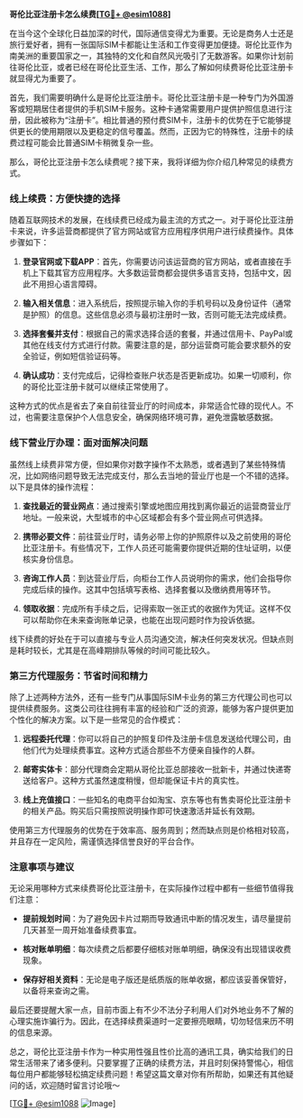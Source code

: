 **哥伦比亚注册卡怎么续费[[TG💪+ @esim1088](https://t.me/s/esim1088)]**

在当今这个全球化日益加深的时代，国际通信变得尤为重要。无论是商务人士还是旅行爱好者，拥有一张国际SIM卡都能让生活和工作变得更加便捷。哥伦比亚作为南美洲的重要国家之一，其独特的文化和自然风光吸引了无数游客。如果你计划前往哥伦比亚，或者已经在哥伦比亚生活、工作，那么了解如何续费哥伦比亚注册卡就显得尤为重要了。

首先，我们需要明确什么是哥伦比亚注册卡。哥伦比亚注册卡是一种专门为外国游客或短期居住者提供的手机SIM卡服务。这种卡通常需要用户提供护照信息进行注册，因此被称为“注册卡”。相比普通的预付费SIM卡，注册卡的优势在于它能够提供更长的使用期限以及更稳定的信号覆盖。然而，正因为它的特殊性，注册卡的续费过程可能会比普通SIM卡稍微复杂一些。

那么，哥伦比亚注册卡怎么续费呢？接下来，我将详细为你介绍几种常见的续费方式。

### **线上续费：方便快捷的选择**

随着互联网技术的发展，在线续费已经成为最主流的方式之一。对于哥伦比亚注册卡来说，许多运营商都提供了官方网站或官方应用程序供用户进行续费操作。具体步骤如下：

1. **登录官网或下载APP**：首先，你需要访问该运营商的官方网站，或者直接在手机上下载其官方应用程序。大多数运营商都会提供多语言支持，包括中文，因此不用担心语言障碍。
   
2. **输入相关信息**：进入系统后，按照提示输入你的手机号码以及身份证件（通常是护照）的信息。这些信息必须与最初注册时一致，否则可能无法完成续费。

3. **选择套餐并支付**：根据自己的需求选择合适的套餐，并通过信用卡、PayPal或其他在线支付方式进行付款。需要注意的是，部分运营商可能会要求额外的安全验证，例如短信验证码等。

4. **确认成功**：支付完成后，记得检查账户状态是否更新成功。如果一切顺利，你的哥伦比亚注册卡就可以继续正常使用了。

这种方式的优点是省去了亲自前往营业厅的时间成本，非常适合忙碌的现代人。不过，也需要注意保护个人信息安全，确保网络环境可靠，避免泄露敏感数据。

### **线下营业厅办理：面对面解决问题**

虽然线上续费非常方便，但如果你对数字操作不太熟悉，或者遇到了某些特殊情况，比如网络问题导致无法完成支付，那么去当地的营业厅也是一个不错的选择。以下是具体的操作流程：

1. **查找最近的营业网点**：通过搜索引擎或地图应用找到离你最近的运营商营业厅地址。一般来说，大型城市的中心区域都会有多个营业网点可供选择。

2. **携带必要文件**：前往营业厅时，请务必带上你的护照原件以及之前使用的哥伦比亚注册卡。有些情况下，工作人员还可能需要你提供近期的住址证明，以便核实身份信息。

3. **咨询工作人员**：到达营业厅后，向柜台工作人员说明你的需求，他们会指导你完成后续的操作。这其中包括填写表格、选择套餐以及缴纳费用等环节。

4. **领取收据**：完成所有手续之后，记得索取一张正式的收据作为凭证。这样不仅可以帮助你在未来查询账单记录，也能在出现问题时作为投诉依据。

线下续费的好处在于可以直接与专业人员沟通交流，解决任何突发状况。但缺点则是耗时较长，尤其是在高峰期排队等候的时间可能比较久。

### **第三方代理服务：节省时间和精力**

除了上述两种方法外，还有一些专门从事国际SIM卡业务的第三方代理公司也可以提供续费服务。这类公司往往拥有丰富的经验和广泛的资源，能够为客户提供更加个性化的解决方案。以下是一些常见的合作模式：

1. **远程委托代理**：你可以将自己的护照复印件及注册卡信息发送给代理公司，由他们代为处理续费事宜。这种方式适合那些不方便亲自操作的人群。

2. **邮寄实体卡**：部分代理商会定期从哥伦比亚总部接收一批新卡，并通过快递寄送给客户。这种方式虽然速度稍慢，但却能保证卡片的真实性。

3. **线上充值接口**：一些知名的电商平台如淘宝、京东等也有售卖哥伦比亚注册卡的相关产品。购买后只需按照说明操作即可快速激活并延长有效期。

使用第三方代理服务的优势在于效率高、服务周到；然而缺点则是价格相对较高，并且存在一定风险，需谨慎选择信誉良好的平台合作。

### **注意事项与建议**

无论采用哪种方式来续费哥伦比亚注册卡，在实际操作过程中都有一些细节值得我们注意：

- **提前规划时间**：为了避免因卡片过期而导致通讯中断的情况发生，请尽量提前几天甚至一周开始准备续费事宜。
  
- **核对账单明细**：每次续费之后都要仔细核对账单明细，确保没有出现错误收费现象。

- **保存好相关资料**：无论是电子版还是纸质版的账单收据，都应该妥善保管好，以备将来查询之需。

最后还要提醒大家一点，目前市面上有不少不法分子利用人们对外地业务不了解的心理实施诈骗行为。因此，在选择续费渠道时一定要擦亮眼睛，切勿轻信来历不明的信息来源。

总之，哥伦比亚注册卡作为一种实用性强且性价比高的通讯工具，确实给我们的日常生活带来了诸多便利。只要掌握了正确的续费方法，并且时刻保持警惕心，相信每位用户都能够轻松搞定续费问题！希望这篇文章对你有所帮助，如果还有其他疑问的话，欢迎随时留言讨论哦～

[[TG💪+ @esim1088](https://t.me/s/esim1088) ![Image](https://i.postimg.cc/4NQfJmqS/Snipaste-2025-05-13-00-14-12.png)]